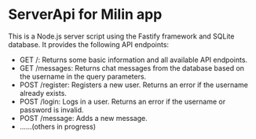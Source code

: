 # ServerApi for Milin app

This is a Node.js server script using the Fastify framework and SQLite database. It provides the following API endpoints:

- GET /: Returns some basic information and all available API endpoints.
- GET /messages: Returns chat messages from the database based on the username in the query parameters.
- POST /register: Registers a new user. Returns an error if the username already exists.
- POST /login: Logs in a user. Returns an error if the username or password is invalid.
- POST /message: Adds a new message.
- ......(others in progress)
